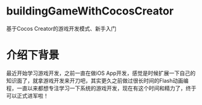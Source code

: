 # buildingGameWithCocosCreator
基于Cocos Creator的游戏开发模式、新手入门

# 介绍下背景
最近开始学习游戏开发，之前一直在做iOS App开发，感觉是时候扩展一下自己的知识面了，就拿游戏开发来开刀吧，其实更久之前做过很长时间的Flash动画编程，一直以来都想专注学习一下系统的游戏开发，现在有这个时间和精力了，终于可以正式进军啦！

